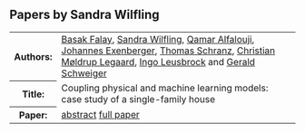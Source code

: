 ## Papers by Sandra Wilfling
<table><tr><th>Authors:</th>
<td>
<a href="/proceedings/authors/BasakFalay">Basak Falay</a>, <a href="/proceedings/authors/SandraWilfling">Sandra Wilfling</a>, <a href="/proceedings/authors/QamarAlfalouji">Qamar Alfalouji</a>, <a href="/proceedings/authors/JohannesExenberger">Johannes Exenberger</a>, <a href="/proceedings/authors/ThomasSchranz">Thomas Schranz</a>, <a href="/proceedings/authors/ChristianMoldrupLegaard">Christian Møldrup Legaard</a>, <a href="/proceedings/authors/IngoLeusbrock">Ingo Leusbrock</a> and <a href="/proceedings/authors/GeraldSchweiger">Gerald Schweiger</a></td>
</tr>
<tr><th>Title:</th>
<td>Coupling physical and machine learning models: case study of a single-family house</td>
</tr>
<tr><th>Paper:</th>
<td><a href="/abstracts/abstract_4B_3">abstract</a> <a href="/proceedings/papers/Modelica2021session4B_paper3.pdf">full paper</a></td>
</tr>
</table>

